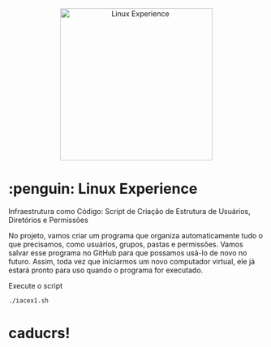 <div align="center"> <img src="https://hermes.digitalinnovation.one/tracks/606823c2-8a73-4655-947d-d41b991baf12.png" alt="Linux Experience" width="300"> </div> 

<h1>:penguin: Linux Experience</h1>

Infraestrutura como Código: Script de Criação de Estrutura de Usuários, Diretórios e Permissões

No projeto, vamos criar um programa que organiza automaticamente tudo o que precisamos, como usuários, grupos, pastas e permissões. Vamos salvar esse programa no GitHub para que possamos usá-lo de novo no futuro. Assim, toda vez que iniciarmos um novo computador virtual, ele já estará pronto para uso quando o programa for executado.


Execute o script
```bash
./iacex1.sh
```

# caducrs!
